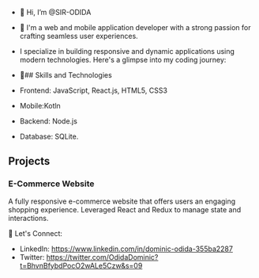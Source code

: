 - 👋 Hi, I’m @SIR-ODIDA
- 👀 I'm a web and mobile application developer with a strong passion for crafting seamless user experiences.
-  I specialize in building responsive and dynamic applications using modern technologies. Here's a glimpse into my coding journey:
- 🌱## Skills and Technologies

- Frontend: JavaScript, React.js, HTML5, CSS3
- Mobile:Kotln
- Backend: Node.js
- Database: SQLite.
  
## Projects

### E-Commerce Website

A fully responsive e-commerce website that offers users an engaging shopping experience. Leveraged React and Redux to manage state and interactions.

💬 Let's Connect:
- LinkedIn: https://www.linkedin.com/in/dominic-odida-355ba2287
- Twitter: https://twitter.com/OdidaDominic?t=BhvnBfybdPocO2wALe5Czw&s=09

<!---
SIR-ODIDA/SIR-ODIDA is a ✨ special ✨ repository because its `README.md` (this file) appears on your GitHub profile.
You can click the Preview link to take a look at your changes.
--->
